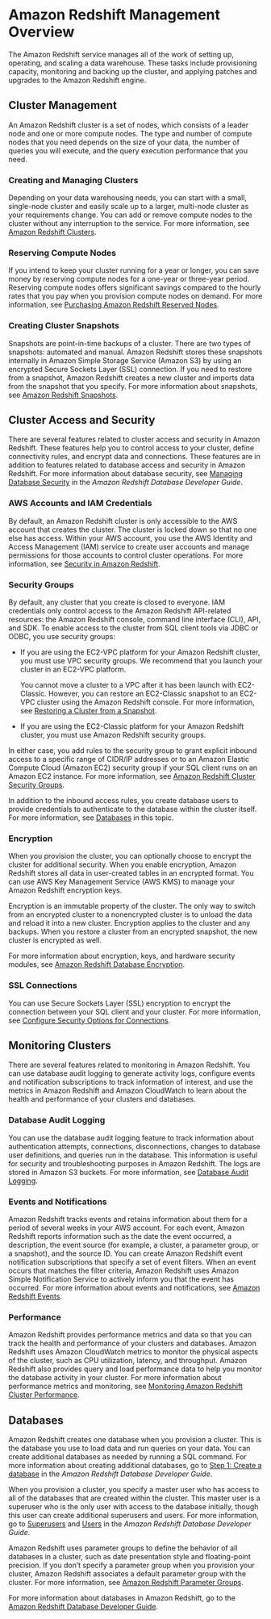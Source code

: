 # Amazon Redshift Management Overview<a name="overview"></a>

The Amazon Redshift service manages all of the work of setting up, operating, and scaling a data warehouse\. These tasks include provisioning capacity, monitoring and backing up the cluster, and applying patches and upgrades to the Amazon Redshift engine\.

## Cluster Management<a name="rs-overview-cluster-management"></a>

An Amazon Redshift cluster is a set of nodes, which consists of a leader node and one or more compute nodes\. The type and number of compute nodes that you need depends on the size of your data, the number of queries you will execute, and the query execution performance that you need\.

### Creating and Managing Clusters<a name="rs-overview-create-and-manage-clusters"></a>

Depending on your data warehousing needs, you can start with a small, single\-node cluster and easily scale up to a larger, multi\-node cluster as your requirements change\. You can add or remove compute nodes to the cluster without any interruption to the service\. For more information, see [Amazon Redshift Clusters](working-with-clusters.md)\.

### Reserving Compute Nodes<a name="rs-overview-reserve-compute-nodes"></a>

If you intend to keep your cluster running for a year or longer, you can save money by reserving compute nodes for a one\-year or three\-year period\. Reserving compute nodes offers significant savings compared to the hourly rates that you pay when you provision compute nodes on demand\. For more information, see [Purchasing Amazon Redshift Reserved Nodes](purchase-reserved-node-instance.md)\.

### Creating Cluster Snapshots<a name="rs-overview-create-cluster-snapshots"></a>

Snapshots are point\-in\-time backups of a cluster\. There are two types of snapshots: automated and manual\. Amazon Redshift stores these snapshots internally in Amazon Simple Storage Service \(Amazon S3\) by using an encrypted Secure Sockets Layer \(SSL\) connection\. If you need to restore from a snapshot, Amazon Redshift creates a new cluster and imports data from the snapshot that you specify\. For more information about snapshots, see [Amazon Redshift Snapshots](working-with-snapshots.md)\.

## Cluster Access and Security<a name="rs-overview-cluster-access-and-security"></a>

There are several features related to cluster access and security in Amazon Redshift\. These features help you to control access to your cluster, define connectivity rules, and encrypt data and connections\. These features are in addition to features related to database access and security in Amazon Redshift\. For more information about database security, see [Managing Database Security](https://docs.aws.amazon.com/redshift/latest/dg/r_Database_objects.html) in the *Amazon Redshift Database Developer Guide*\.

### AWS Accounts and IAM Credentials<a name="rs-overview-aws-accounts-and-iam-credentials"></a>

By default, an Amazon Redshift cluster is only accessible to the AWS account that creates the cluster\. The cluster is locked down so that no one else has access\. Within your AWS account, you use the AWS Identity and Access Management \(IAM\) service to create user accounts and manage permissions for those accounts to control cluster operations\. For more information, see [Security in Amazon Redshift](iam-redshift-user-mgmt.md)\.

### Security Groups<a name="rs-overview-security-groups"></a>

By default, any cluster that you create is closed to everyone\. IAM credentials only control access to the Amazon Redshift API\-related resources: the Amazon Redshift console, command line interface \(CLI\), API, and SDK\. To enable access to the cluster from SQL client tools via JDBC or ODBC, you use security groups: 
+ If you are using the EC2\-VPC platform for your Amazon Redshift cluster, you must use VPC security groups\. We recommend that you launch your cluster in an EC2\-VPC platform\.

  You cannot move a cluster to a VPC after it has been launch with EC2\-Classic\. However, you can restore an EC2\-Classic snapshot to an EC2\-VPC cluster using the Amazon Redshift console\. For more information, see [Restoring a Cluster from a Snapshot](managing-snapshots-console.md#snapshot-restore)\.
+ If you are using the EC2\-Classic platform for your Amazon Redshift cluster, you must use Amazon Redshift security groups\.

In either case, you add rules to the security group to grant explicit inbound access to a specific range of CIDR/IP addresses or to an Amazon Elastic Compute Cloud \(Amazon EC2\) security group if your SQL client runs on an Amazon EC2 instance\. For more information, see [Amazon Redshift Cluster Security Groups](working-with-security-groups.md)\.

In addition to the inbound access rules, you create database users to provide credentials to authenticate to the database within the cluster itself\. For more information, see [Databases](#rs-overview-databases) in this topic\.

### Encryption<a name="rs-overview-encryption"></a>

When you provision the cluster, you can optionally choose to encrypt the cluster for additional security\. When you enable encryption, Amazon Redshift stores all data in user\-created tables in an encrypted format\. You can use AWS Key Management Service \(AWS KMS\) to manage your Amazon Redshift encryption keys\. 

Encryption is an immutable property of the cluster\. The only way to switch from an encrypted cluster to a nonencrypted cluster is to unload the data and reload it into a new cluster\. Encryption applies to the cluster and any backups\. When you restore a cluster from an encrypted snapshot, the new cluster is encrypted as well\.

For more information about encryption, keys, and hardware security modules, see [Amazon Redshift Database Encryption](working-with-db-encryption.md)\.

### SSL Connections<a name="rs-overview-ssl-connections"></a>

You can use Secure Sockets Layer \(SSL\) encryption to encrypt the connection between your SQL client and your cluster\. For more information, see [Configure Security Options for Connections](connecting-ssl-support.md)\.

## Monitoring Clusters<a name="rs-overview-monitoring-clusters"></a>

There are several features related to monitoring in Amazon Redshift\. You can use database audit logging to generate activity logs, configure events and notification subscriptions to track information of interest, and use the metrics in Amazon Redshift and Amazon CloudWatch to learn about the health and performance of your clusters and databases\.

### Database Audit Logging<a name="rs-overview-database-audit-logging"></a>

You can use the database audit logging feature to track information about authentication attempts, connections, disconnections, changes to database user definitions, and queries run in the database\. This information is useful for security and troubleshooting purposes in Amazon Redshift\. The logs are stored in Amazon S3 buckets\. For more information, see [Database Audit Logging](db-auditing.md)\.

### Events and Notifications<a name="rs-overview-events-and-notifications"></a>

Amazon Redshift tracks events and retains information about them for a period of several weeks in your AWS account\. For each event, Amazon Redshift reports information such as the date the event occurred, a description, the event source \(for example, a cluster, a parameter group, or a snapshot\), and the source ID\. You can create Amazon Redshift event notification subscriptions that specify a set of event filters\. When an event occurs that matches the filter criteria, Amazon Redshift uses Amazon Simple Notification Service to actively inform you that the event has occurred\. For more information about events and notifications, see [Amazon Redshift Events](working-with-events.md)\.

### Performance<a name="rs-overview-performance"></a>

Amazon Redshift provides performance metrics and data so that you can track the health and performance of your clusters and databases\. Amazon Redshift uses Amazon CloudWatch metrics to monitor the physical aspects of the cluster, such as CPU utilization, latency, and throughput\. Amazon Redshift also provides query and load performance data to help you monitor the database activity in your cluster\. For more information about performance metrics and monitoring, see [Monitoring Amazon Redshift Cluster Performance](metrics.md)\.

## Databases<a name="rs-overview-databases"></a>

Amazon Redshift creates one database when you provision a cluster\. This is the database you use to load data and run queries on your data\. You can create additional databases as needed by running a SQL command\. For more information about creating additional databases, go to [Step 1: Create a database](https://docs.aws.amazon.com/redshift/latest/dg/t_creating_database.html) in the *Amazon Redshift Database Developer Guide*\.

When you provision a cluster, you specify a master user who has access to all of the databases that are created within the cluster\. This master user is a superuser who is the only user with access to the database initially, though this user can create additional superusers and users\. For more information, go to [Superusers](https://docs.aws.amazon.com/redshift/latest/dg/r_superusers.html) and [Users](https://docs.aws.amazon.com/redshift/latest/dg/r_Users.html) in the *Amazon Redshift Database Developer Guide*\.

Amazon Redshift uses parameter groups to define the behavior of all databases in a cluster, such as date presentation style and floating\-point precision\. If you don’t specify a parameter group when you provision your cluster, Amazon Redshift associates a default parameter group with the cluster\. For more information, see [Amazon Redshift Parameter Groups](working-with-parameter-groups.md)\.

For more information about databases in Amazon Redshift, go to the [Amazon Redshift Database Developer Guide](https://docs.aws.amazon.com/redshift/latest/dg/)\.